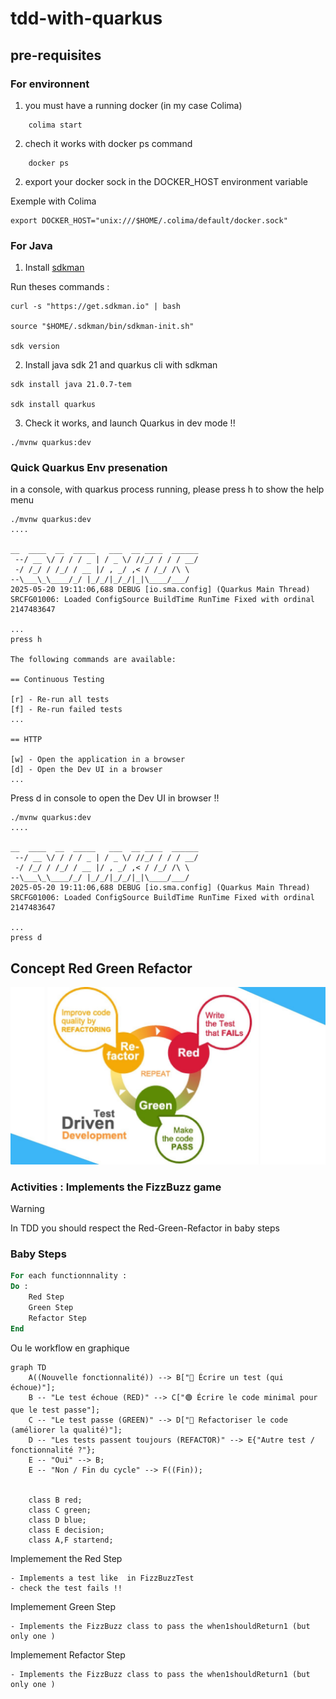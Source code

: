 # tdd-with-quarkus

## pre-requisites

### For environnent

1. you must have a running docker (in my case Colima)

```shell script
    colima start
```

2. chech it works with docker ps command

```shell script
    docker ps
```

2. export your docker sock in the DOCKER_HOST environment variable

Exemple with Colima

```shell script
export DOCKER_HOST="unix:///$HOME/.colima/default/docker.sock"

```

### For Java

1. Install [sdkman](https://sdkman.io/install/)

Run theses commands :

```shell script
curl -s "https://get.sdkman.io" | bash

source "$HOME/.sdkman/bin/sdkman-init.sh"

sdk version
```

2. Install java sdk 21 and quarkus cli with sdkman

```shell script
sdk install java 21.0.7-tem

sdk install quarkus
```

3. Check it works, and launch Quarkus in dev mode !!

```shell script
./mvnw quarkus:dev
```

### Quick Quarkus Env presenation

in a console, with quarkus process running, please press h
to show the help menu

```shell script
./mvnw quarkus:dev
....

__  ____  __  _____   ___  __ ____  ______ 
 --/ __ \/ / / / _ | / _ \/ //_/ / / / __/ 
 -/ /_/ / /_/ / __ |/ , _/ ,< / /_/ /\ \   
--\___\_\____/_/ |_/_/|_/_/|_|\____/___/   
2025-05-20 19:11:06,688 DEBUG [io.sma.config] (Quarkus Main Thread) SRCFG01006: Loaded ConfigSource BuildTime RunTime Fixed with ordinal 2147483647

...
press h 

The following commands are available:

== Continuous Testing

[r] - Re-run all tests
[f] - Re-run failed tests
...

== HTTP

[w] - Open the application in a browser
[d] - Open the Dev UI in a browser
... 

```

Press d in console to open the Dev UI in browser !!

```shell script
./mvnw quarkus:dev
....

__  ____  __  _____   ___  __ ____  ______ 
 --/ __ \/ / / / _ | / _ \/ //_/ / / / __/ 
 -/ /_/ / /_/ / __ |/ , _/ ,< / /_/ /\ \   
--\___\_\____/_/ |_/_/|_/_/|_|\____/___/   
2025-05-20 19:11:06,688 DEBUG [io.sma.config] (Quarkus Main Thread) SRCFG01006: Loaded ConfigSource BuildTime RunTime Fixed with ordinal 2147483647

...
press d 
```

## Concept Red Green Refactor

![TDD RGR](img/maxresdefault.jpg)

### Activities : Implements the FizzBuzz game

> [!WARNING]
> In TDD you should respect the Red-Green-Refactor
> in baby steps

### Baby Steps

```pascal
For each functionnnality :
Do :
    Red Step
    Green Step
    Refactor Step
End
````

Ou le workflow en graphique

````mermaid
graph TD
    A((Nouvelle fonctionnalité)) --> B["🔴 Écrire un test (qui échoue)"];
    B -- "Le test échoue (RED)" --> C["🟢 Écrire le code minimal pour que le test passe"];
    C -- "Le test passe (GREEN)" --> D["🔵 Refactoriser le code (améliorer la qualité)"];
    D -- "Les tests passent toujours (REFACTOR)" --> E{"Autre test / fonctionnalité ?"};
    E -- "Oui" --> B;
    E -- "Non / Fin du cycle" --> F((Fin));


    class B red;
    class C green;
    class D blue;
    class E decision;
    class A,F startend;
````

Implemement the Red Step

    - Implements a test like  in FizzBuzzTest   
    - check the test fails !!

Implemement Green Step

    - Implements the FizzBuzz class to pass the when1shouldReturn1 (but only one )

Implemement Refactor Step

    - Implements the FizzBuzz class to pass the when1shouldReturn1 (but only one )


